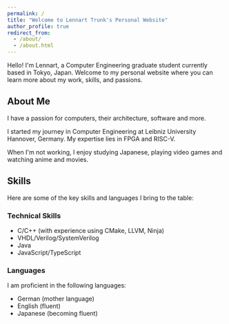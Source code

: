 ```yaml
---
permalink: /
title: "Welcome to Lennart Trunk's Personal Website"
author_profile: true
redirect_from: 
  - /about/
  - /about.html
---
```


Hello! I'm Lennart, a Computer Engineering graduate student currently based in Tokyo, Japan. Welcome to my personal website where you can learn more about my work, skills, and passions.

## About Me

I have a passion for computers, their architecture, software and more. 

I started my journey in Computer Engineering at Leibniz University Hannover, Germany. My expertise lies in FPGA and RISC-V.

When I'm not working, I enjoy studying Japanese, playing video games and watching anime and movies.

## Skills

Here are some of the key skills and languages I bring to the table:

### Technical Skills

- C/C++ (with experience using CMake, LLVM, Ninja)
- VHDL/Verilog/SystemVerilog
- Java
- JavaScript/TypeScript

### Languages

I am proficient in the following languages:

- German (mother language)
- English (fluent)
- Japanese (becoming fluent)